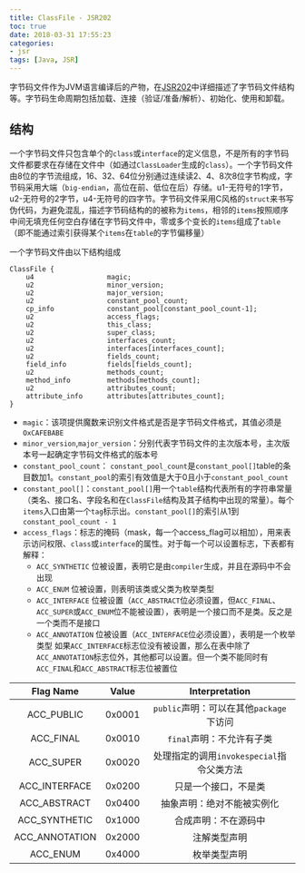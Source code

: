 ```yaml
---
title: ClassFile - JSR202
toc: true
date: 2018-03-31 17:55:23
categories:
- jsr
tags: [Java, JSR]
---
```

字节码文件作为JVM语言编译后的产物，在<a href="https://jcp.org/en/jsr/detail?id=202">JSR202</a>中详细描述了字节码文件结构等。字节码生命周期包括加载、连接（验证/准备/解析）、初始化、使用和卸载。
## 结构
一个字节码文件只包含单个的`class`或`interface`的定义信息，不是所有的字节码文件都要求在存储在文件中（如通过`ClassLoader`生成的`class`）。一个字节码文件由8位的字节流组成，16、32、64位分别通过连续读2、4、8次8位字节构成，字节码采用大端（`big-endian`，高位在前、低位在后）存储。u1-无符号的1字节，u2-无符号的2字节，u4-无符号的四字节。字节码文件采用C风格的`struct`来书写伪代码，为避免混乱，描述字节码结构的的被称为`items`，相邻的`items`按照顺序中间无填充任何空白存储在字节码文件中，零或多个变长的`items`组成了`table`（即不能通过索引获得某个`items`在`table`的字节偏移量）

一个字节码文件由以下结构组成
```
ClassFile {
    u4                  magic;
    u2                  minor_version;
    u2                  major_version;
    u2                  constant_pool_count;
    cp_info             constant_pool[constant_pool_count-1];
    u2                  access_flags;
    u2                  this_class;
    u2                  super_class;
    u2                  interfaces_count;
    u2                  interfaces[interfaces_count];
    u2                  fields_count;
    field_info          fields[fields_count];
    u2                  methods_count;
    method_info         methods[methods_count];
    u2                  attributes_count;
    attribute_info      attributes[attributes_count];
}
```

- `magic`：该项提供魔数来识别文件格式是否是字节码文件格式，其值必须是`OxCAFEBABE`
- `minor_version`,`major_version`：分别代表字节码文件的主次版本号，主次版本号一起确定字节码文件格式的版本号
- `constant_pool_count`： `constant_pool_count`是`constant_pool[]`table的条目数加1。`constant_pool`的索引有效值是大于0且小于`constant_pool_count`
- `constant_pool[]`：`constant_pool[]`用一个`table`结构代表所有的字符串常量（类名、接口名、字段名和在`ClassFile`结构及其子结构中出现的常量）。每个`items`入口由第一个`tag`标示出。`constant_pool[]`的索引从1到`constant_pool_count - 1`
- `access_flags`：标志的掩码（mask，每一个access_flag可以相加），用来表示访问权限、`class`或`interface`的属性。对于每一个可以设置标志，下表都有解释：
    - `ACC_SYNTHETIC` 位被设置，表明它是由`compiler`生成，并且在源码中不会出现
    - `ACC_ENUM` 位被设置，则表明该类或父类为枚举类型
    - `ACC_INTERFACE` 位被设置（`ACC_ABSTRACT`位必须设置，但`ACC_FINAL`、`ACC_SUPER`或`ACC_ENUM`位不能被设置），表明是一个接口而不是类。反之是一个类而不是接口
    - `ACC_ANNOTATION` 位被设置（`ACC_INTERFACE`位必须设置），表明是一个枚举类型
    如果`ACC_INTERFACE`标志位没有被设置，那么在表中除了`ACC_ANNOTATION`标志位外，其他都可以设置。但一个类不能同时有`ACC_FINAL`和`ACC_ABSTRACT`标志位被置位
    
| Flag Name        | Value           | Interpretation  |
| :--------------: | :-------------: | :-------------: |
| ACC_PUBLIC       | 0x0001 |`public`声明：可以在其他`package`下访问  |
| ACC_FINAL        | 0x0010          | `final`声明：不允许有子类      |
| ACC_SUPER        | 0x0020 |处理指定的调用`invokespecial`指令父类方法 |
| ACC_INTERFACE    | 0x0200          | 只是一个接口，不是类           |
| ACC_ABSTRACT     | 0x0400          | 抽象声明：绝对不能被实例化      |
| ACC_SYNTHETIC    | 0x1000          | 合成声明：不在源码中           | 
| ACC_ANNOTATION   | 0x2000          | 注解类型声明                  |
| ACC_ENUM         | 0x4000          | 枚举类型声明                  |
     
